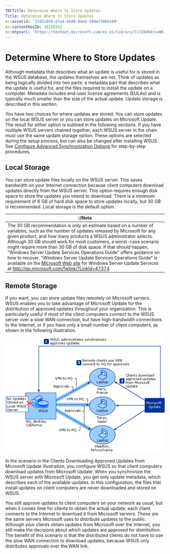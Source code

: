 ```yaml
---
TOCTitle: Determine Where to Store Updates
Title: Determine Where to Store Updates
ms:assetid: '3102c059-d7a4-49d8-8de8-299e730bb109'
ms:contentKeyID: 18158343
ms:mtpsurl: 'https://technet.microsoft.com/es-es/library/Cc720494(v=WS.10)'
---
```


Determine Where to Store Updates
================================

Although metadata that describes what an update is useful for is stored in the WSUS database, the updates themselves are not. Think of updates as being logically divided into two parts: a metadata part that describes what the update is useful for, and the files required to install the update on a computer. Metadata includes end-user license agreements (EULAs) and is typically much smaller than the size of the actual update. Update storage is described in this section.

You have two choices for where updates are stored. You can store updates on the local WSUS server or you can store updates on Microsoft Update. The result for either option is outlined in the following sections. If you have multiple WSUS servers chained together, each WSUS server in the chain must use the same update storage option. These options are selected during the setup process, but can also be changed after installing WSUS. See [Configure Advanced Synchronization Options](https://technet.microsoft.com/75060d37-429c-4cf8-a5ee-708470794b7c) for step-by-step procedures.

Local Storage
-------------

You can store update files locally on the WSUS server. This saves bandwidth on your Internet connection because client computers download updates directly from the WSUS server. This option requires enough disk space to store the updates you intend to download. There is a minimum requirement of 6 GB of hard disk space to store updates locally, but 30 GB is recommended. Local storage is the default option.

| ![](images/Cc720494.note(WS.10).gif)Nota                                                                                                                                                                                                                                                                                                                                                                                                                                                                                                                                                                                                  |
|------------------------------------------------------------------------------------------------------------------------------------------------------------------------------------------------------------------------------------------------------------------------------------------------------------------------------------------------------------------------------------------------------------------------------------------------------------------------------------------------------------------------------------------------------------------------------------------------------------------------------------------------------------------------|
| The 30 GB recommendation is only an estimate based on a number of variables, such as the number of updates released by Microsoft for any given product, and how many products a WSUS administrator selects. Although 30 GB should work for most customers, a worst-case scenario might require more than 30 GB of disk space. If that should happen, "Windows Server Update Services Operations Guide" offers guidance on how to recover. "Windows Server Update Services Operations Guide" is available on the [Microsoft Web site](http://go.microsoft.com/fwlink/?linkid=47374) for Windows Server Update Services at http://go.microsoft.com/fwlink/?LinkId=47374. |

Remote Storage
--------------

If you want, you can store update files remotely on Microsoft servers. WSUS enables you to take advantage of Microsoft Update for the distribution of approved updates throughout your organization. This is particularly useful if most of the client computers connect to the WSUS server over a slow WAN connection, but have high-bandwidth connections to the Internet, or if you have only a small number of client computers, as shown in the following illustration.

![](images/Cc720494.9f6269a7-ae94-426d-be4d-7238d4fe0e78(WS.10).gif)

In the scenario in the Clients Downloading Approved Updates from Microsoft Update illustration, you configure WSUS so that client computers download updates from Microsoft Update. When you synchronize the WSUS server with Microsoft Update, you get only update metadata, which describes each of the available updates. In this configuration, the files that install updates on client computers are never downloaded and stored on WSUS.

You still approve updates to client computers on your network as usual, but when it comes time for clients to obtain the actual update, each client connects to the Internet to download it from Microsoft servers. These are the same servers Microsoft uses to distribute updates to the public. Although your clients obtain updates from Microsoft over the Internet, you still make the decisions about which updates are approved for distribution. The benefit of this scenario is that the distributed clients do not have to use the slow WAN connection to download updates, because WSUS only distributes approvals over the WAN link.
